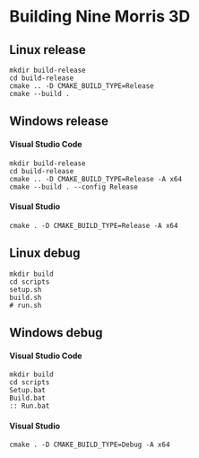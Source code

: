 # Building Nine Morris 3D

## Linux release

    mkdir build-release  
    cd build-release  
    cmake .. -D CMAKE_BUILD_TYPE=Release  
    cmake --build .

## Windows release

#### Visual Studio Code
    mkdir build-release  
    cd build-release  
    cmake .. -D CMAKE_BUILD_TYPE=Release -A x64  
    cmake --build . --config Release

#### Visual Studio
    cmake . -D CMAKE_BUILD_TYPE=Release -A x64  

## Linux debug

    mkdir build  
    cd scripts  
    setup.sh  
    build.sh  
    # run.sh

## Windows debug

#### Visual Studio Code
    mkdir build  
    cd scripts  
    Setup.bat  
    Build.bat  
    :: Run.bat

#### Visual Studio
    cmake . -D CMAKE_BUILD_TYPE=Debug -A x64  
